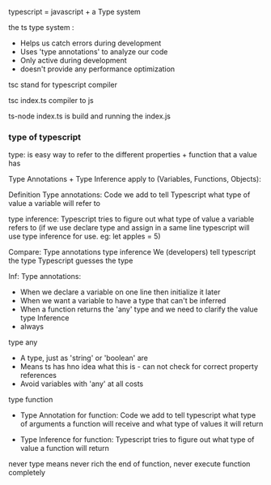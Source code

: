typescript = javascript + a Type system

the ts type system :

- Helps us catch errors during development
- Uses 'type annotations' to analyze our code
- Only active during development
- doesn't provide any performance optimization

tsc stand for typescript compiler

tsc index.ts compiler to js

ts-node index.ts is build and running the index.js

### type of typescript

type: is easy way to refer to the different properties + function that a value has

Type Annotations + Type Inference apply to (Variables, Functions, Objects):

Definition
Type annotations: Code we add to tell Typescript what type of value a variable will refer to

type inference: Typescript tries to figure out what type of value a variable refers to (if we use declare type and assign in a same line typescript will use type inference for use. eg: let apples = 5)

Compare:
Type annotations type inference
We (developers) tell typescript the type Typescript guesses the type

Inf:
Type annotations:

- When we declare a variable on one line then initialize it later
- When we want a variable to have a type that can't be inferred
- When a function returns the 'any' type and we need to clarify the value
  type Inference
- always

type any

- A type, just as 'string' or 'boolean' are
- Means ts has hno idea what this is - can not check for correct property references
- Avoid variables with 'any' at all costs

type function

- Type Annotation for function: Code we add to tell typescript what type of arguments a function will receive and what type of values it will return

- Type Inference for function: Typescript tries to figure out what type of value a function will return

never type means never rich the end of function, never execute function completely
